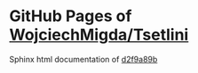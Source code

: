 GitHub Pages of [WojciechMigda/Tsetlini](https://github.com/WojciechMigda/Tsetlini.git)
===
Sphinx html documentation of [d2f9a89b](https://github.com/WojciechMigda/Tsetlini/tree/d2f9a89b9e222264722aad8bdb4b96f53da262e8)
